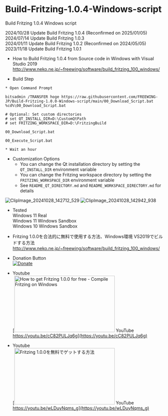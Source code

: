 # Build-Fritzing-1.0.4-Windows-script
Build Fritzing 1.0.4 Windows script

2024/10/28 Update Build Fritzing 1.0.4 (Reconfirmed on 2025/01/05)  
2024/07/14 Update Build Fritzing 1.0.3  
2024/01/11 Update Build Fritzing 1.0.2 (Reconfirmed on 2024/05/05)  
2023/11/18 Update Build Fritzing 1.0.1  

* How to Build Fritzing 1.0.4 from Source code in Windows with Visual Studio 2019  
http://www.neko.ne.jp/~freewing/software/build_fritzing_100_windows/  

* Build Step  
```
* Open Command Prompt

bitsadmin /TRANSFER hoge https://raw.githubusercontent.com/FREEWING-JP/Build-Fritzing-1.0.0-Windows-script/main/00_Download_Script.bat %cd%\00_Download_Script.bat

# Optional: Set custom directories
# set QT_INSTALL_DIR=D:\CustomQtPath
# set FRITZING_WORKSPACE_DIR=D:\FritzingBuild

00_Download_Script.bat

00_Execute_Script.bat

* Wait an hour
```

* Customization Options
  * You can change the Qt installation directory by setting the `QT_INSTALL_DIR` environment variable
  * You can change the Fritzing workspace directory by setting the `FRITZING_WORKSPACE_DIR` environment variable
  * See `README_QT_DIRECTORY.md` and `README_WORKSPACE_DIRECTORY.md` for details

![ClipImage_20241028_142712_529](https://github.com/user-attachments/assets/e5e4fbf4-d4c5-42b7-8580-83737367361d)
![ClipImage_20241028_142942_938](https://github.com/user-attachments/assets/7fc6c5e8-69a7-400e-867e-ec8a69823dcc)


* Tested  
Windows 11 Real  
Windows 11 Windows Sandbox  
Windows 10 Windows Sandbox  

* Fritzing 1.0.0を合法的に無料で使用する方法、Windows環境 VS2019でビルドする方法  
http://www.neko.ne.jp/~freewing/software/build_fritzing_100_windows/  

* Donation Button  
[![Donate](https://img.shields.io/badge/Donate-PayPal-green.svg)](https://www.paypal.com/cgi-bin/webscr?cmd=_s-xclick&hosted_button_id=T79HPJ5H79PBU)  

* Youtube  
[<img src="https://img.youtube.com/vi/cC82PULJq6g/maxresdefault.jpg" alt="How to get Fritzing 1.0.0 for free - Compile Fritzing on Windows" title="How to get Fritzing 1.0.0 for free - Compile Fritzing on Windows" width="320" height="180"> YouTube https://youtu.be/cC82PULJq6g](https://youtu.be/cC82PULJq6g)  

* Youtube  
[<img src="https://img.youtube.com/vi/wLDuyNqms_g/maxresdefault.jpg" alt="Fritzing 1.0.0を無料でゲットする方法" title="Fritzing 1.0.0を無料でゲットする方法" width="320" height="180"> YouTube https://youtu.be/wLDuyNqms_g](https://youtu.be/wLDuyNqms_g)  
